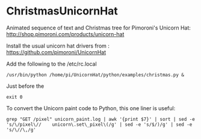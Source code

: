 ChristmasUnicornHat
===================

Animated sequence of text and Christmas tree for Pimoroni's Unicorn Hat: http://shop.pimoroni.com/products/unicorn-hat

Install the usual unicorn hat drivers from : https://github.com/pimoroni/UnicornHat

Add the following to the /etc/rc.local

    /usr/bin/python /home/pi/UnicornHat/python/examples/christmas.py &

Just before the 

    exit 0

To convert the Unicorn paint code to Python, this one liner is useful:

    grep "GET /pixel" unicorn_paint.log | awk '{print $7}' | sort | sed -e 's/\/pixel\//    unicorn\.set\_pixel\(/g' | sed -e 's/$/)/g' | sed -e 's/\//\,/g'
